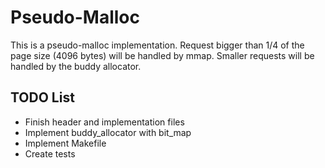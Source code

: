 # Pseudo-Malloc
  
This is a pseudo-malloc implementation. Request bigger than 1/4 of the page size (4096 bytes) will be handled by mmap. Smaller requests will be handled by the buddy allocator.


## TODO List
- Finish header and implementation files
- Implement buddy_allocator with bit_map
- Implement Makefile
- Create tests 
